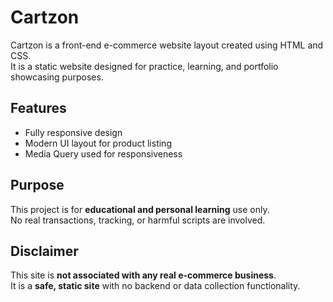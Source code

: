 # Cartzon

Cartzon is a front-end e-commerce website layout created using HTML and CSS.  
It is a static website designed for practice, learning, and portfolio showcasing purposes.

## Features
- Fully responsive design
- Modern UI layout for product listing
- Media Query used for responsiveness 

## Purpose
This project is for **educational and personal learning** use only.  
No real transactions, tracking, or harmful scripts are involved.

## Disclaimer
This site is **not associated with any real e-commerce business**.  
It is a **safe, static site** with no backend or data collection functionality.
